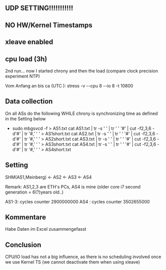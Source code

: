 ## UDP SETTING!!!!!!!!!!!

## NO HW/Kernel Timestamps

## xleave enabled


## cpu load (3h)

2nd run... now I started chrony and then the load (compare clock precision experiment NTP)

Vom Anfang an bis ca  (UTC ): stress -v --cpu 8 --io 8 -t 10800




## Data collection
On all ASs do the following WHILE chrony is synchronizing time as defined in the Setting below
* sudo mbgsvcd -f > AS1.txt
cat AS1.txt | tr -s ' ' | tr ' ' '#' | cut -f2,3,6 -d'#' | tr '#,' ' ' > AS1short.txt
cat AS2.txt | tr -s ' ' | tr ' ' '#' | cut -f2,3,6 -d'#' | tr '#,' ' ' > AS2short.txt
cat AS3.txt | tr -s ' ' | tr ' ' '#' | cut -f2,3,6 -d'#' | tr '#,' ' ' > AS3short.txt
cat AS4.txt | tr -s ' ' | tr ' ' '#' | cut -f2,3,6 -d'#' | tr '#,' ' ' > AS4short.txt

## Setting
SHM(AS1,Meinberg) <- AS2 <- AS3 <- AS4

Remark:
AS1,2,3 are ETH's PCs, AS4 is mine (older core i7 second generation = 6(?)years old..)

AS1-3: cycles counter 2900000000
AS4 :  cycles counter 3502655000


## Kommentare
Habe Daten im Excel zusammengefasst


## Conclusion
CPU/IO load has not a big influence, as there is no scheduling involved once we use Kernel TS (we cannot deactivate them when using xleave)
